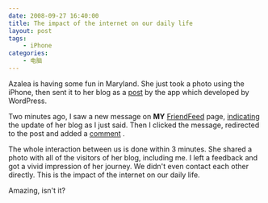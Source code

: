 ```yaml
---
date: 2008-09-27 16:40:00
title: The impact of the internet on our daily life
layout: post
tags:
    - iPhone
categories:
    - 电脑
---
```

Azalea is having some fun in Maryland. She just took a photo using the iPhone, then sent it to her blog as a [post](http://azaleasays.com/2008/09/27/our-boat-elkworth/) by the app which developed by WordPress.

Two minutes ago, I saw a new message on <strong>MY</strong> <a href="http://friendfeed.com/" target="_blank">FriendFeed</a> page, <a href="http://friendfeed.com/e/3984df66-2865-75ab-ca0c-97b9e16f1c31/Our-boat-Elkworth/" target="_blank">indicating</a> the update of her blog as I just said. Then I clicked the message, redirected to the post and added a <a href="http://azaleasays.com/2008/09/27/our-boat-elkworth/#comment-416" target="_blank">comment</a> .

The whole interaction between us is done within 3 minutes. She shared a photo with all of the visitors of her blog, including me. I left a feedback and got a vivid impression of her journey. We didn't even contact each other directly. This is the impact of the internet on our daily life.

Amazing, isn't it?
